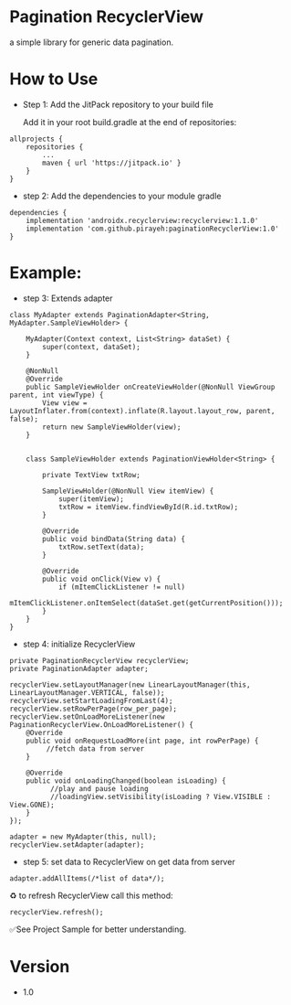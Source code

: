 # Pagination RecyclerView
a simple library for generic data pagination.



# How to Use

* Step 1: Add the JitPack repository to your build file

  Add it in your root build.gradle at the end of repositories:

```
allprojects {
    repositories {
        ...
        maven { url 'https://jitpack.io' }
    }
}
```

* step 2: Add the dependencies to your module gradle 
```
dependencies {
    implementation 'androidx.recyclerview:recyclerview:1.1.0'
    implementation 'com.github.pirayeh:paginationRecyclerView:1.0'
}
```

# Example:

* step 3: Extends adapter

```
class MyAdapter extends PaginationAdapter<String, MyAdapter.SampleViewHolder> {

    MyAdapter(Context context, List<String> dataSet) {
        super(context, dataSet);
    }

    @NonNull
    @Override
    public SampleViewHolder onCreateViewHolder(@NonNull ViewGroup parent, int viewType) {
        View view = LayoutInflater.from(context).inflate(R.layout.layout_row, parent, false);
        return new SampleViewHolder(view);
    }


    class SampleViewHolder extends PaginationViewHolder<String> {

        private TextView txtRow;

        SampleViewHolder(@NonNull View itemView) {
            super(itemView);
            txtRow = itemView.findViewById(R.id.txtRow);
        }

        @Override
        public void bindData(String data) {
            txtRow.setText(data);
        }

        @Override
        public void onClick(View v) {
            if (mItemClickListener != null)
                mItemClickListener.onItemSelect(dataSet.get(getCurrentPosition()));
        }
    }
}
```


* step 4: initialize RecyclerView


```
private PaginationRecyclerView recyclerView;
private PaginationAdapter adapter;
```

```
recyclerView.setLayoutManager(new LinearLayoutManager(this, LinearLayoutManager.VERTICAL, false));
recyclerView.setStartLoadingFromLast(4);
recyclerView.setRowPerPage(row_per_page);
recyclerView.setOnLoadMoreListener(new PaginationRecyclerView.OnLoadMoreListener() {
    @Override
    public void onRequestLoadMore(int page, int rowPerPage) {
         //fetch data from server
    }

    @Override
    public void onLoadingChanged(boolean isLoading) {
          //play and pause loading
          //loadingView.setVisibility(isLoading ? View.VISIBLE : View.GONE);
    }
});

adapter = new MyAdapter(this, null);
recyclerView.setAdapter(adapter);
```

* step 5: set data to RecyclerView on get data from server
```
adapter.addAllItems(/*list of data*/);
```


♻ to refresh RecyclerView call this method:

```
recyclerView.refresh();
```

✅See Project Sample for better understanding.



# Version

* 1.0
